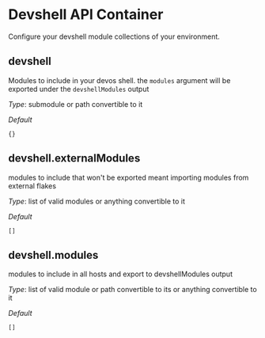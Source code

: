 # Devshell API Container
Configure your devshell module collections of your environment.


## devshell
Modules to include in your devos shell. the `modules` argument
will be exported under the `devshellModules` output


*_Type_*:
submodule or path convertible to it


*_Default_*
```
{}
```




## devshell.externalModules
modules to include that won't be exported
meant importing modules from external flakes


*_Type_*:
list of valid modules or anything convertible to it


*_Default_*
```
[]
```




## devshell.modules
modules to include in all hosts and export to devshellModules output


*_Type_*:
list of valid module or path convertible to its or anything convertible to it


*_Default_*
```
[]
```




